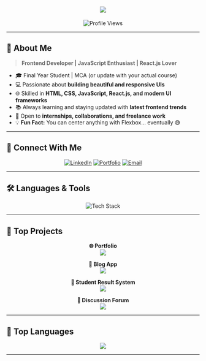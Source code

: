 <h1 align="center">
  <a href="https://git.io/typing-svg">
    <img src="https://readme-typing-svg.herokuapp.com/?lines=Hey+There!+👋;I'm+Chintu+Chavda!;Welcome+to+my+GitHub!&center=true&size=30&color=00C8FF">
  </a>
</h1>

<p align="center"> 
  <img src="https://komarev.com/ghpvc/?username=ChintuChavda&color=brightgreen" alt="Profile Views">
</p>

---

## 🚀 About Me

> **Frontend Developer | JavaScript Enthusiast | React.js Lover**

- 🎓 Final Year Student | MCA (or update with your actual course)
- 💻 Passionate about **building beautiful and responsive UIs**
- 🌐 Skilled in **HTML, CSS, JavaScript, React.js, and modern UI frameworks**
- 📚 Always learning and staying updated with **latest frontend trends**
- 🤝 Open to **internships, collaborations, and freelance work**
- 💡 **Fun Fact:** You can center anything with Flexbox... eventually 😅

---

## 🔗 Connect With Me

<p align="center">
  <a href="https://www.linkedin.com/in/your-linkedin"><img src="https://img.shields.io/badge/LinkedIn-0077B5?style=for-the-badge&logo=linkedin&logoColor=white" alt="LinkedIn"></a>
  <a href="https://your-portfolio.vercel.app/"><img src="https://img.shields.io/badge/Portfolio-000000?style=for-the-badge&logo=vercel&logoColor=white" alt="Portfolio"></a>
  <a href="mailto:your-email@gmail.com"><img src="https://img.shields.io/badge/Gmail-D14836?style=for-the-badge&logo=gmail&logoColor=white" alt="Email"></a>
</p>

---

## 🛠️ Languages & Tools

<p align="center">
  <img src="https://skillicons.dev/icons?i=html,css,js,ts,react,mongodb,mysql,bootstrap,tailwind,git,github" alt="Tech Stack">
</p>

---

## 📌 Top Projects

<p align="center">
  <strong>🌐 Portfolio</strong><br>
  <a href="https://your-portfolio.vercel.app/"><img align="center" src="https://github-readme-stats.vercel.app/api/pin/?username=ChintuChavda&repo=your-portfolio-repo&theme=algolia&v=1"/></a>
</p>  

<p align="center">  
  <strong>📝 Blog App</strong><br>
  <a href="https://your-blog-app-link/"><img align="center" src="https://github-readme-stats.vercel.app/api/pin/?username=ChintuChavda&repo=your-blog-repo&theme=algolia&v=1"/></a>
</p>

<p align="center">  
  <strong>📘 Student Result System</strong><br>
  <a href="https://your-result-system-link/"><img align="center" src="https://github-readme-stats.vercel.app/api/pin/?username=ChintuChavda&repo=student-result-project&theme=algolia&v=1"/></a>
</p>

<p align="center">  
  <strong>💬 Discussion Forum</strong><br>
  <a href="https://your-forum-link/"><img align="center" src="https://github-readme-stats.vercel.app/api/pin/?username=ChintuChavda&repo=forum-project&theme=algolia&v=1"/></a>
</p>

---

## 🚀 Top Languages

<p align="center">
  <img src="https://github-readme-stats.vercel.app/api/top-langs/?username=ChintuChavda&layout=compact&theme=algolia&hide_border=true&langs_count=10"/>
</p>

---

